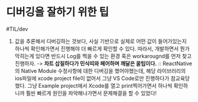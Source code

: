 # 디버깅을 잘하기 위한 팁
#TIL/dev

1. 값을 추론해서 디버깅하는 것보다, 사실 기반으로 실제로 어떤 값이 들어가있는지 하나씩 확인해가면서 진행해야 더 빠르게 확인할 수 있다. 따라서, 개발하면서 뭔가 막히는게 있다면 반드시 Log를 찍을 수 있는 환경 혹은 workarougnd를 먼저 찾고 진행하자. 
-> **차트 삽질하다가 민식띠와 페어하며 깨달은 꿀팁이다.** ::   ReactNative의 Native Module 수정사항에 대한 디버깅을 했어야했는데, 해당 라이브러리의 ios파일에 xcode project file이 없어서 그냥 VS Code로만 진행하다가 참교육당했다. 그냥 Example project에서 Xcode를 열고 print찍어가면서 하나씩 확인하니까 훨씬 빠르게 원인을 파악해나가면서 문제해결을 할 수 있었다! 


